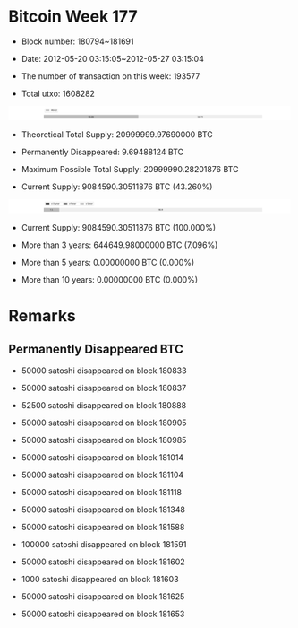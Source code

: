 # Bitcoin Week 177

- Block number: 180794~181691

- Date: 2012-05-20 03:15:05~2012-05-27 03:15:04

- The number of transaction on this week: 193577

- Total utxo: 1608282

![](../images/mined_week177.png)

- Theoretical Total Supply: 20999999.97690000 BTC

- Permanently Disappeared: 9.69488124 BTC

- Maximum Possible Total Supply: 20999990.28201876 BTC

- Current Supply: 9084590.30511876 BTC (43.260%)

![](../images/year_week177.png)


- Current Supply: 9084590.30511876 BTC (100.000%)

- More than 3 years: 644649.98000000 BTC (7.096%)

- More than 5 years: 0.00000000 BTC (0.000%)

- More than 10 years: 0.00000000 BTC (0.000%)

# Remarks

## Permanently Disappeared BTC

- 50000 satoshi disappeared on block 180833

- 50000 satoshi disappeared on block 180837

- 52500 satoshi disappeared on block 180888

- 50000 satoshi disappeared on block 180905

- 50000 satoshi disappeared on block 180985

- 50000 satoshi disappeared on block 181014

- 50000 satoshi disappeared on block 181104

- 50000 satoshi disappeared on block 181118

- 50000 satoshi disappeared on block 181348

- 50000 satoshi disappeared on block 181588

- 100000 satoshi disappeared on block 181591

- 50000 satoshi disappeared on block 181602

- 1000 satoshi disappeared on block 181603

- 50000 satoshi disappeared on block 181625

- 50000 satoshi disappeared on block 181653

